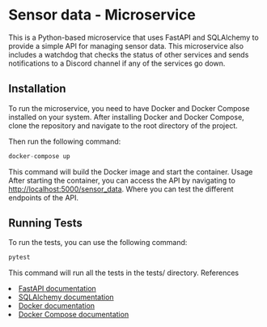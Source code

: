 
# Sensor data - Microservice

This is a Python-based microservice that uses FastAPI and SQLAlchemy to provide a simple API for managing sensor data. This microservice also includes a watchdog that checks the status of other services and sends notifications to a Discord channel if any of the services go down.

## Installation

To run the microservice, you need to have Docker and Docker Compose installed on your system. After installing Docker and Docker Compose, clone the repository and navigate to the root directory of the project. 

Then run the following command:

```python
docker-compose up
```

This command will build the Docker image and start the container.
Usage
After starting the container, you can access the API by navigating to <a href="http://localhost:5000/docs" target="_new">http://localhost:5000/sensor_data</a>. Where you can test the different endpoints of the API.

## Running Tests
To run the tests, you can use the following command:
```python
pytest
```
This command will run all the tests in the tests/ directory.
References
<li><a href="https://fastapi.tiangolo.com/" target="_new">FastAPI documentation</a></li><li><a href="https://www.sqlalchemy.org/" target="_new">SQLAlchemy documentation</a></li><li><a href="https://docs.docker.com/" target="_new">Docker documentation</a></li><li><a href="https://docs.docker.com/compose/" target="_new">Docker Compose documentation</a></li>
